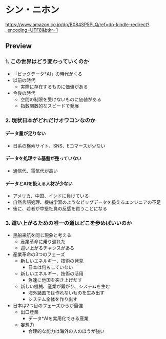 # シン・ニホン

<https://www.amazon.co.jp/dp/B084SP5PLQ/ref=dp-kindle-redirect?_encoding=UTF8&btkr=1>

## Preview

### 1. この世界はどう変わっていくのか

- 「ビッグデータ\*AI」の時代がくる
- 以前の時代
  - 実際に存在するものに価値がある
- 今後の時代
  - 空間の制限を受けないものに価値がある
  - 指数関数的なスピードで発展

### 2. 現状日本がどれだけオワコンなのか

#### データ量が足りない

- 日系の検索サイト、SNS、Eコマースが少ない

#### データを処理する基盤が整っていない

- 通信代、電気代が高い

#### データとAIを扱える人材が少ない

- アメリカ、中国、インドに負けている
- 自然言語処理、機械学習のようなビッグデータを扱えるエンジニアの不足
- 後に、若者が中堅社員の反感を買うことになる

### 3. 這い上がるための唯一の道はどこを歩めばいいのか

- 黒船来航を同じ現象と考える
  - 産業革命に乗り遅れた
  - 這い上がるチャンスがある
- 産業革命の3つのフェーズ
  - 新しいエネルギー、技術の発見
    - 日本は何もしていない
  - 新しいエネルギー、技術の活用
    - 急速に他国を突き上げだす
  - 新しい機械、産業が繋がり、システムを生む
    - 海外諸国では作れないものを生み出す
    - システム全体を作り出す
- 日本は2つ目のフェーズからが最強
  - 出口産業
    - データ\*AIを実用化できる産業
  - 妄想力
    - 合理的な能力は海外の人のほうが強い
